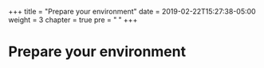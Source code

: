 +++
title = "Prepare your environment"
date = 2019-02-22T15:27:38-05:00
weight = 3
chapter = true
pre = "<b> </b>"
+++



# Prepare your environment

